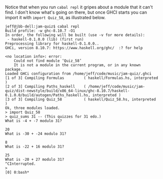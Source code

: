 Notice that when you run `cabal repl` it gripes about a module that it can't find. I don't know what's going on there, but once GHCI starts you can import it with `import Quiz_58`, as illustrated below.


```
jeff@jbb-dell:jam-quiz$ cabal repl
Build profile: -w ghc-8.10.7 -O1
In order, the following will be built (use -v for more details):
 - haskell-0.1.0.0 (lib) (first run)
Preprocessing library for haskell-0.1.0.0..
GHCi, version 8.10.7: https://www.haskell.org/ghc/  :? for help

<no location info>: error:
    Could not find module ‘Quiz_58’
    It is not a module in the current program, or in any known package.
Loaded GHCi configuration from /home/jeff/code/music/jam-quiz/.ghci
[1 of 3] Compiling Formulas         ( haskell/Formulas.hs, interpreted )
[2 of 3] Compiling Paths_haskell    ( /home/jeff/code/music/jam-quiz/dist-newstyle/build/x86_64-linux/ghc-8.10.7/haskell-0.1.0.0/build/autogen/Paths_haskell.hs, interpreted )
[3 of 3] Compiling Quiz_58          ( haskell/Quiz_58.hs, interpreted )
Ok, three modules loaded.
> import Quiz_58
> quiz_sums 31 -- (This quizzes for 31 edo.)
What is -4 + -7 modulo 31?

20
What is -30 + -24 modulo 31?

8
What is -22 + 16 modulo 31?

25
What is -20 + 27 modulo 31?
^CInterrupted.
>
[0] 0:bash*
```
